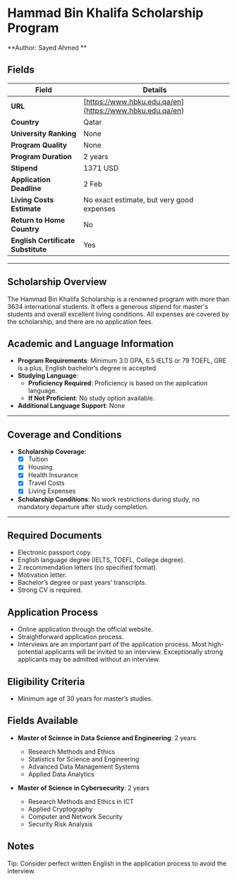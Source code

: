 # Hammad Bin Khalifa Scholarship Program

**Author: Sayed Ahmed **

## Fields

| **Field**                  | **Details**                                                             |
|----------------------------|-------------------------------------------------------------------------|
| **URL**                    | [https://www.hbku.edu.qa/en](https://www.hbku.edu.qa/en)                |
| **Country**                | Qatar                                                                   |
| **University Ranking**     | None                                                                    |
| **Program Quality**        | None                                                                    |
| **Program Duration**       | 2 years                                                                 |
| **Stipend**                | 1371 USD                                                                |
| **Application Deadline**   | 2 Feb                                                                   |
| **Living Costs Estimate**  | No exact estimate, but very good expenses                               |
| **Return to Home Country**        | No                                                                  |
| **English Certificate Substitute**| Yes                                                            |

---

## Scholarship Overview

The Hammad Bin Khalifa Scholarship is a renowned program with more than 3634 international students. It offers a generous stipend for master's students and overall excellent living conditions. All expenses are covered by the scholarship, and there are no application fees.

## Academic and Language Information

- **Program Requirements**: Minimum 3.0 GPA, 6.5 IELTS or 79 TOEFL, GRE is a plus, English bachelor’s degree is accepted.
- **Studying Language**:
  - **Proficiency Required**: Proficiency is based on the application language.
  - **If Not Proficient**: No study option available.
- **Additional Language Support**: None

---

## Coverage and Conditions

- **Scholarship Coverage**:
  - [x] Tuition
  - [x] Housing
  - [x] Health Insurance
  - [x] Travel Costs
  - [x] Living Expenses
- **Scholarship Conditions**: No work restrictions during study, no mandatory departure after study completion.

---

## Required Documents

- Electronic passport copy.
- English language degree (IELTS, TOEFL, College degree).
- 2 recommendation letters (no specified format).
- Motivation letter.
- Bachelor’s degree or past years’ transcripts.
- Strong CV is required.

## Application Process

- Online application through the official website.
- Straightforward application process.
- Interviews are an important part of the application process. Most high-potential applicants will be invited to an interview. Exceptionally strong applicants may be admitted without an interview.

## Eligibility Criteria

- Minimum age of 30 years for master’s studies.

## Fields Available

- **Master of Science in Data Science and Engineering**: 2 years
  - Research Methods and Ethics
  - Statistics for Science and Engineering
  - Advanced Data Management Systems
  - Applied Data Analytics

- **Master of Science in Cybersecurity**: 2 years
  - Research Methods and Ethics in ICT
  - Applied Cryptography
  - Computer and Network Security
  - Security Risk Analysis

## Notes

Tip: Consider perfect written English in the application process to avoid the interview.
